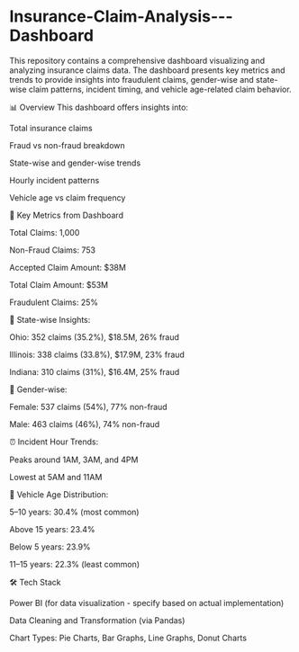 # Insurance-Claim-Analysis---Dashboard
This repository contains a comprehensive dashboard visualizing and analyzing insurance claims data. The dashboard presents key metrics and trends to provide insights into fraudulent claims, gender-wise and state-wise claim patterns, incident timing, and vehicle age-related claim behavior.

📊 Overview
   This dashboard offers insights into:

   Total insurance claims

   Fraud vs non-fraud breakdown

   State-wise and gender-wise trends

   Hourly incident patterns

   Vehicle age vs claim frequency


📌 Key Metrics from Dashboard

   Total Claims: 1,000

   Non-Fraud Claims: 753

   Accepted Claim Amount: $38M

   Total Claim Amount: $53M

   Fraudulent Claims: 25%


📍 State-wise Insights:

   Ohio: 352 claims (35.2%), $18.5M, 26% fraud

   Illinois: 338 claims (33.8%), $17.9M, 23% fraud

   Indiana: 310 claims (31%), $16.4M, 25% fraud


👥 Gender-wise:

   Female: 537 claims (54%), 77% non-fraud

   Male: 463 claims (46%), 74% non-fraud


⏰ Incident Hour Trends:

   Peaks around 1AM, 3AM, and 4PM

   Lowest at 5AM and 11AM
 

🚙 Vehicle Age Distribution:

   5–10 years: 30.4% (most common)

   Above 15 years: 23.4%

   Below 5 years: 23.9%

   11–15 years: 22.3% (least common)


🛠 Tech Stack

   Power BI (for data visualization - specify based on actual implementation)

   Data Cleaning and Transformation (via Pandas)

   Chart Types: Pie Charts, Bar Graphs, Line Graphs, Donut Charts

